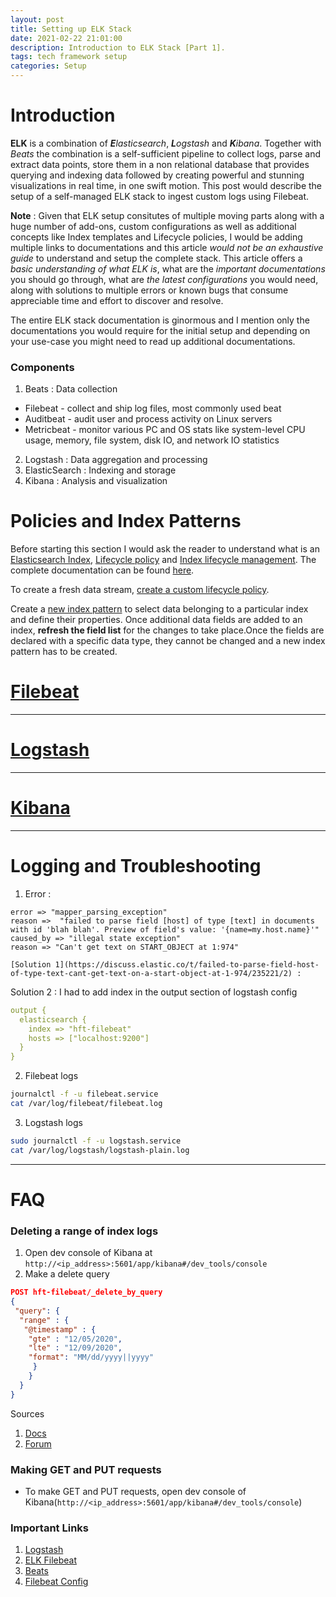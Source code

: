 ```yaml
---
layout: post
title: Setting up ELK Stack
date: 2021-02-22 21:01:00
description: Introduction to ELK Stack [Part 1].
tags: tech framework setup
categories: Setup
---
```


# Introduction

**ELK** is a combination of _**E**lasticsearch_, _**L**ogstash_ and _**K**ibana_. Together with _Beats_ the combination is a self-sufficient pipeline to collect logs, parse and extract data points, store them in a non relational database that provides querying and indexing data followed by creating powerful and stunning visualizations in real time, in one swift motion. This post would describe the setup of a self-managed ELK stack to ingest custom logs using Filebeat.

**Note** : Given that ELK setup consitutes of multiple moving parts along with a huge number of add-ons, custom configurations as well as additional concepts like Index templates and Lifecycle policies, I would be adding multiple links to documentations and this article _would not be an exhaustive guide_ to understand and setup the complete stack. This article offers a _basic understanding of what ELK is_, what are the _important documentations_ you should go through, what are _the latest configurations_ you would need, along with solutions to multiple errors or known bugs that consume appreciable time and effort to discover and resolve.

The entire ELK stack documentation is ginormous and I mention only the documentations you would require for the initial setup and depending on your use-case you might need to read up additional documentations.

### Components

1. Beats : Data collection
 * Filebeat - collect and ship log files, most commonly used beat
 * Auditbeat - audit user and process activity on Linux servers
 * Metricbeat - monitor various PC and OS stats like system-level CPU usage, memory, file system, disk IO, and network IO statistics
2. Logstash : Data aggregation and processing
3. ElasticSearch : Indexing and storage
4. Kibana : Analysis and visualization

# Policies and Index Patterns

Before starting this section I would ask the reader to understand what is an [Elasticsearch Index](https://www.elastic.co/blog/what-is-an-elasticsearch-index), [Lifecycle policy](https://www.elastic.co/guide/en/elasticsearch/reference/master/set-up-lifecycle-policy.html) and [Index lifecycle management](https://www.elastic.co/guide/en/elasticsearch/reference/current/index-lifecycle-management.html). The complete documentation can be found [here](https://www.elastic.co/guide/en/kibana/current/index.html).

To create a fresh data stream, [create a custom lifecycle policy](https://www.elastic.co/guide/en/elasticsearch/reference/7.10/set-up-lifecycle-policy.html#ilm-policy-definition).

Create a [new index pattern](https://www.elastic.co/guide/en/kibana/current/index-patterns.html#index-patterns-read-only-access) to select data belonging to a particular index and define their properties. Once additional data fields are added to an index, **refresh the field list** for the changes to take place.Once the fields are declared with a specific data type, they cannot be changed and a new index pattern has to be created.

# [Filebeat](https://www.deepakgouda.com/Filebeat)

---

# [Logstash](https://www.deepakgouda.com/Logstash)

---

# [Kibana](https://www.deepakgouda.com/Kibana)

---

# Logging and Troubleshooting

1. Error :
 ```config
 error => "mapper_parsing_exception"
 reason =>  "failed to parse field [host] of type [text] in documents with id 'blah blah'. Preview of field's value: '{name=my.host.name}'"
 caused_by => "illegal state exception"
 reason => "Can't get text on START_OBJECT at 1:974"

 ```

	[Solution 1](https://discuss.elastic.co/t/failed-to-parse-field-host-of-type-text-cant-get-text-on-a-start-object-at-1-974/235221/2) :

 Solution 2 : I had to add index in the output section of logstash config
 ```yaml
 output {
   elasticsearch {
     index => "hft-filebeat"
     hosts => ["localhost:9200"]
   }
 }
 ```

2. Filebeat logs
 ```bash
 journalctl -f -u filebeat.service
 cat /var/log/filebeat/filebeat.log
 ```

3. Logstash logs
 ```bash
 sudo journalctl -f -u logstash.service
 cat /var/log/logstash/logstash-plain.log
 ```

---

# FAQ

### Deleting a range of index logs

1. Open dev console of Kibana at `http://<ip_address>:5601/app/kibana#/dev_tools/console`
2. Make a delete query

```json
POST hft-filebeat/_delete_by_query
{
 "query": {
  "range" : {
   "@timestamp" : {
    "gte" : "12/05/2020",
    "lte" : "12/09/2020",
    "format": "MM/dd/yyyy||yyyy"
     }
    }
  }
} 
```

Sources

1. [Docs](https://www.elastic.co/guide/en/elasticsearch/reference/current/docs-delete-by-query.html)
2. [Forum](https://discuss.elastic.co/t/delete-logs-in-elasticsearch-after-certain-period/75067/8)

### Making GET and PUT requests

* To make GET and PUT requests, open dev console of Kibana(`http://<ip_address>:5601/app/kibana#/dev_tools/console`)

### Important Links

1. [Logstash](https://logz.io/learn/complete-guide-elk-stack/#installing-elk)
2. [ELK Filebeat](http://localhost:5601/app/kibana#/home/tutorial/systemLogs)
3. [Beats](https://logz.io/blog/beats-tutorial/)
4. [Filebeat Config](https://www.elastic.co/guide/en/beats/filebeat/6.8/filebeat-configuration.html)
